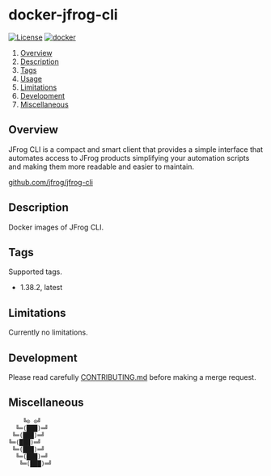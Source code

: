 # docker-jfrog-cli

[![License][license-img]][license-href]
[![docker][docker-img]][docker-href]

1. [Overview](#overview)
1. [Description](#description)
1. [Tags](#setup)
1. [Usage](#usage)
1. [Limitations](#limitations)
1. [Development](#development)
1. [Miscellaneous](#miscellaneous)

## Overview

JFrog CLI is a  compact and smart client that provides  a simple interface that
automates  access to  JFrog products  simplifying your  automation scripts  and
making them more readable and easier to maintain.

[github.com/jfrog/jfrog-cli][overview-href]

## Description

Docker images of JFrog CLI.

## Tags

Supported tags.

- 1.38.2, latest

## Limitations

Currently no limitations.

## Development

Please read carefully [CONTRIBUTING.md][contribute-href]  before making a merge
request.

## Miscellaneous

```
    ╚⊙ ⊙╝
  ╚═(███)═╝
 ╚═(███)═╝
╚═(███)═╝
 ╚═(███)═╝
  ╚═(███)═╝
   ╚═(███)═╝
```

[license-img]: https://img.shields.io/badge/license-ISC-blue.svg
[license-href]: LICENSE
[docker-img]: https://img.shields.io/docker/pulls/vptech/jfrog-cli.svg
[docker-href]: https://registry.hub.docker.com/u/vptech/jfrog-cli
[overview-href]: https://github.com/jfrog/jfrog-cli
[contribute-href]: CONTRIBUTING.md
